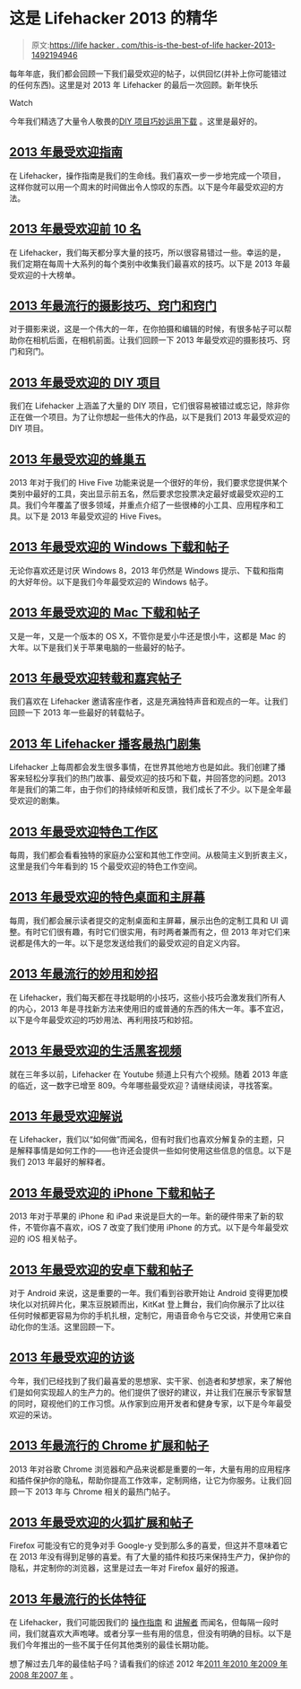 # 这是 Lifehacker 2013 的精华

> 原文:[https://life hacker . com/this-is-the-best-of-life hacker-2013-1492194946](https://lifehacker.com/this-is-the-best-of-lifehacker-2013-1492194946)

每年年底，我们都会回顾一下我们最受欢迎的帖子，以供回忆(并补上你可能错过的任何东西)。这里是对 2013 年 Lifehacker 的最后一次回顾。新年快乐

Watch

今年我们精选了大量令人敬畏的[DIY 项目](http://lifehacker.com/most-popular-diy-projects-of-2013-1476740177)[巧妙运用](http://lifehacker.com/most-popular-clever-uses-and-macgyver-tips-of-2013-1484868813)[下载](http://lifehacker.com/most-popular-chrome-extensions-and-posts-of-2013-1487488356) 。这里是最好的。

## [2013 年最受欢迎指南](http://lifehacker.com/most-popular-how-to-guides-of-2013-1474868022)

在 Lifehacker，操作指南是我们的生命线。我们喜欢一步一步地完成一个项目，这样你就可以用一个周末的时间做出令人惊叹的东西。以下是今年最受欢迎的方法。

## [2013 年最受欢迎前 10 名](http://lifehacker.com/most-popular-top-10s-of-2013-1475778239)

在 Lifehacker，我们每天都分享大量的技巧，所以很容易错过一些。幸运的是，我们定期在每周十大系列的每个类别中收集我们最喜欢的技巧。以下是 2013 年最受欢迎的十大榜单。

## [2013 年最流行的摄影技巧、窍门和窍门](http://lifehacker.com/most-popular-photography-tips-tricks-and-hacks-of-201-1476696589)

对于摄影来说，这是一个伟大的一年，在你拍摄和编辑的时候，有很多帖子可以帮助你在相机后面，在相机前面。让我们回顾一下 2013 年最受欢迎的摄影技巧、窍门和窍门。

## [2013 年最受欢迎的 DIY 项目](http://lifehacker.com/most-popular-diy-projects-of-2013-1476740177)

我们在 Lifehacker 上涵盖了大量的 DIY 项目，它们很容易被错过或忘记，除非你正在做一个项目。为了让你想起一些伟大的作品，以下是我们 2013 年最受欢迎的 DIY 项目。

## [2013 年最受欢迎的蜂巢五](http://lifehacker.com/most-popular-hive-fives-of-2013-1476287250)

2013 年对于我们的 Hive Five 功能来说是一个很好的年份，我们要求您提供某个类别中最好的工具，突出显示前五名，然后要求您投票决定最好或最受欢迎的工具。我们今年覆盖了很多领域，并重点介绍了一些很棒的小工具、应用程序和工具。以下是 2013 年最受欢迎的 Hive Fives。

## [2013 年最受欢迎的 Windows 下载和帖子](http://lifehacker.com/most-popular-windows-downloads-and-posts-of-2013-1478269903)

无论你喜欢还是讨厌 Windows 8，2013 年仍然是 Windows 提示、下载和指南的大好年份。以下是我们今年最受欢迎的 Windows 帖子。

## [2013 年最受欢迎的 Mac 下载和帖子](http://lifehacker.com/most-popular-mac-downloads-and-posts-of-2013-1479756456)

又是一年，又是一个版本的 OS X，不管你是爱小牛还是恨小牛，这都是 Mac 的大年。以下是我们关于苹果电脑的一些最好的帖子。

## [2013 年最受欢迎转载和嘉宾帖子](http://lifehacker.com/most-popular-republished-posts-of-2013-1480565474)

我们喜欢在 Lifehacker 邀请客座作者，这是充满独特声音和观点的一年。让我们回顾一下 2013 年一些最好的转载帖子。

## [2013 年 Lifehacker 播客最热门剧集](http://lifehacker.com/most-popular-episodes-of-the-lifehacker-podcast-of-2013-1482015246)

Lifehacker 上每周都会发生很多事情，在世界其他地方也是如此。我们创建了播客来轻松分享我们的热门故事、最受欢迎的技巧和下载，并回答您的问题。2013 年是我们的第二年，由于你们的持续倾听和反馈，我们成长了不少。以下是全年最受欢迎的剧集。

## [2013 年最受欢迎特色工作区](http://lifehacker.com/most-popular-featured-workspaces-of-2013-1482839620)

每周，我们都会看看独特的家庭办公室和其他工作空间。从极简主义到折衷主义，这里是我们今年看到的 15 个最受欢迎的特色工作空间。

## [2013 年最受欢迎的特色桌面和主屏幕](http://lifehacker.com/most-popular-featured-desktops-and-home-screens-of-2013-1476297720)

每周，我们都会展示读者提交的定制桌面和主屏幕，展示出色的定制工具和 UI 调整。有时它们很有趣，有时它们很实用，有时两者兼而有之，但 2013 年对它们来说都是伟大的一年。以下是您发送给我们的最受欢迎的自定义内容。

## [2013 年最流行的妙用和妙招](http://lifehacker.com/most-popular-clever-uses-and-macgyver-tips-of-2013-1484868813)

在 Lifehacker，我们每天都在寻找聪明的小技巧，这些小技巧会激发我们所有人的内心，2013 年是寻找新方法来使用旧的或普通的东西的伟大一年。事不宜迟，以下是今年最受欢迎的巧妙用法、再利用技巧和妙招。

## [2013 年最受欢迎的生活黑客视频](http://lifehacker.com/most-popular-lifehacker-videos-of-2013-1486515761)

就在三年多以前，Lifehacker 在 Youtube 频道上只有六个视频。随着 2013 年底的临近，这一数字已增至 809。今年哪些最受欢迎？请继续阅读，寻找答案。

## [2013 年最受欢迎解说](http://lifehacker.com/most-popular-explainers-of-2013-1486515923)

在 Lifehacker，我们以“如何做”而闻名，但有时我们也喜欢分解复杂的主题，只是解释事情是如何工作的——也许还会提供一些如何使用这些信息的信息。以下是我们 2013 年最好的解释者。

## [2013 年最受欢迎的 iPhone 下载和帖子](http://lifehacker.com/most-popular-iphone-apps-and-posts-of-2013-1486794805)

2013 年对于苹果的 iPhone 和 iPad 来说是巨大的一年。新的硬件带来了新的软件，不管你喜不喜欢，iOS 7 改变了我们使用 iPhone 的方式。以下是今年最受欢迎的 iOS 相关帖子。

## [2013 年最受欢迎的安卓下载和帖子](http://lifehacker.com/most-popular-android-downloads-and-posts-of-2013-1487475431)

对于 Android 来说，这是重要的一年。我们看到谷歌开始让 Android 变得更加模块化以对抗碎片化，果冻豆脱颖而出，KitKat 登上舞台，我们向你展示了比以往任何时候都更容易为你的手机扎根，定制它，用语音命令与它交谈，并使用它来自动化你的生活。这里回顾一下。

## [2013 年最受欢迎的访谈](http://lifehacker.com/most-popular-interviews-of-2013-1488639261)

今年，我们已经找到了我们最喜爱的思想家、实干家、创造者和梦想家，来了解他们是如何实现超人的生产力的。他们提供了很好的建议，并让我们在展示专家智慧的同时，窥视他们的工作习惯。从作家到应用开发者和健身专家，以下是今年最受欢迎的采访。

## [2013 年最流行的 Chrome 扩展和帖子](http://lifehacker.com/most-popular-chrome-extensions-and-posts-of-2013-1487488356)

2013 年对谷歌 Chrome 浏览器和产品来说都是重要的一年，大量有用的应用程序和插件保护你的隐私，帮助你提高工作效率，定制网络，让它为你服务。让我们回顾一下 2013 年与 Chrome 相关的最热门帖子。

## [2013 年最受欢迎的火狐扩展和帖子](http://lifehacker.com/most-popular-firefox-extensions-and-posts-of-2013-1490598320)

Firefox 可能没有它的竞争对手 Google-y 受到那么多的喜爱，但这并不意味着它在 2013 年没有得到足够的喜爱。有了大量的插件和技巧来保持生产力，保护你的隐私，并定制你的浏览器，这里是过去一年对 Firefox 最好的报道。

## [2013 年最流行的长体特征](http://lifehacker.com/most-popular-longform-features-of-2013-1491780262)

在 Lifehacker，我们可能因我们的 [操作指南](http://bit.ly/1eRXMsG) 和 [讲解者](http://bit.ly/1ajq9fL) 而闻名，但每隔一段时间，我们就喜欢大声咆哮。或者分享一些有用的信息，但没有明确的目标。以下是我们今年推出的一些不属于任何其他类别的最佳长期功能。

想了解过去几年的最佳帖子吗？请看我们的综述 2012 年[2011 年](http://lifehacker.com/this-is-the-best-of-lifehacker-2011-5872033)[2010 年](http://lifehacker.com/this-is-the-best-of-lifehacker-2010-5720895)[2009 年](http://lifehacker.com/the-great-best-of-2009-recap-5435500)[2008 年](http://lifehacker.com/the-great-best-of-2008-roundup-5112553)[2007 年](http://lifehacker.com/the-best-of-2007-roundup-33337530) 。
